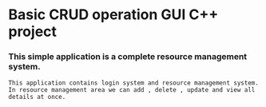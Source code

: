 # Basic CRUD operation GUI C++ project

### This simple application is a complete resource management system.
    This application contains login system and resource management system. In resource management area we can add , delete , update and view all details at once.
